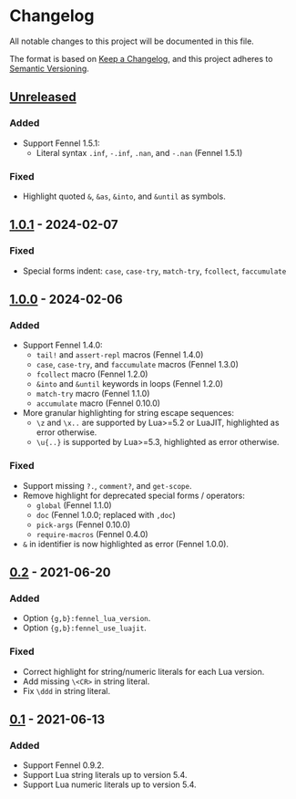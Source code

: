 # Changelog

All notable changes to this project will be documented in this file.

The format is based on [Keep a Changelog][1], and this project adheres
to [Semantic Versioning][2].

[1]: https://keepachangelog.com/en/1.1.0/
[2]: https://semver.org/spec/v2.0.0.html

## [Unreleased]

### Added

- Support Fennel 1.5.1:
  - Literal syntax `.inf`, `-.inf`, `.nan`, and `-.nan` (Fennel 1.5.1) 

### Fixed

- Highlight quoted `&`, `&as`, `&into`, and `&until` as symbols.

## [1.0.1] - 2024-02-07

### Fixed

- Special forms indent: `case`, `case-try`, `match-try`, `fcollect`,
  `faccumulate`

## [1.0.0] - 2024-02-06

### Added

- Support Fennel 1.4.0:
  - `tail!` and `assert-repl` macros (Fennel 1.4.0)
  - `case`, `case-try`, and `faccumulate` macros (Fennel 1.3.0)
  - `fcollect` macro (Fennel 1.2.0)
  - `&into` and `&until` keywords in loops (Fennel 1.2.0)
  - `match-try` macro (Fennel 1.1.0)
  - `accumulate` macro (Fennel 0.10.0)
- More granular highlighting for string escape sequences:
  - `\z` and `\x..` are supported by Lua>=5.2 or LuaJIT, highlighted as
    error otherwise.
  - `\u{..}` is supported by Lua>=5.3, highlighted as error otherwise.

### Fixed

- Support missing `?.`, `comment?`, and `get-scope`.
- Remove highlight for deprecated special forms / operators:
  - `global` (Fennel 1.1.0)
  - `doc` (Fennel 1.0.0; replaced with `,doc`)
  - `pick-args` (Fennel 0.10.0)
  - `require-macros` (Fennel 0.4.0)
- `&` in identifier is now highlighted as error (Fennel 1.0.0).

## [0.2] - 2021-06-20

### Added

- Option `{g,b}:fennel_lua_version`.
- Option `{g,b}:fennel_use_luajit`.

### Fixed

- Correct highlight for string/numeric literals for each Lua version.
- Add missing `\<CR>` in string literal.
- Fix `\ddd` in string literal.

## [0.1] - 2021-06-13

### Added

- Support Fennel 0.9.2.
- Support Lua string literals up to version 5.4.
- Support Lua numeric literals up to version 5.4.

[Unreleased]: https://github.com/m15a/vim-fennel-syntax/compare/v1.0.1...HEAD
[1.0.1]: https://github.com/m15a/vim-fennel-syntax/compare/v1.0.0...v1.0.1
[1.0.0]: https://github.com/m15a/vim-fennel-syntax/compare/v0.2...v1.0.0
[0.2]: https://github.com/m15a/vim-fennel-syntax/compare/v0.1...v0.2
[0.1]: https://github.com/m15a/vim-fennel-syntax/releases/tag/v0.1

<!-- vim: set tw=72 spell nowrap: -->
